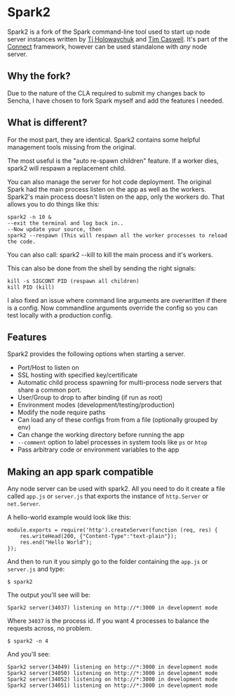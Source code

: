 # Spark2

Spark2 is a fork of the Spark command-line tool used to start up node server instances written by [Tj Holowaychuk](http://github.com/visionmedia) and [Tim Caswell](http://github.com/creationix).  It's part of the [Connect](http://github.com/senchalabs/connect) framework, however can be used standalone with _any_ node server.

## Why the fork?

Due to the nature of the CLA required to submit my changes back to Sencha, I have chosen to fork Spark myself and add the features I needed.

## What is different?

For the most part, they are identical. Spark2 contains some helpful management tools missing from the original.

The most useful is the "auto re-spawn children" feature. If a worker dies, spark2 will respawn a replacement child.

You can also manage the server for hot code deployment. The original Spark had the main process listen on the app as well as the workers. Spark2's main process doesn't listen on the app, only the workers do.
That allows you to do things like this:

    spark2 -n 10 &
    --exit the terminal and log back in..
    --Now update your source, then
    spark2 --respawn (This will respawn all the worker processes to reload the code.

You can also call:
    spark2 --kill to kill the main process and it's workers.

This can also be done from the shell by sending the right signals:

    kill -s SIGCONT PID (respawn all children)
    kill PID (kill)

I also fixed an issue where command line arguments are overwritten if there is a config. Now commandline arguments override the config so you can test locally with a production config.

## Features

Spark2 provides the following options when starting a server.

 - Port/Host to listen on
 - SSL hosting with specified key/certificate
 - Automatic child process spawning for multi-process node servers that share a common port.
 - User/Group to drop to after binding (if run as root)
 - Environment modes (development/testing/production)
 - Modify the node require paths
 - Can load any of these configs from from a file (optionally grouped by env)
 - Can change the working directory before running the app
 - `--comment` option to label processes in system tools like `ps` or `htop`
 - Pass arbitrary code or environment variables to the app

## Making an app spark compatible

Any node server can be used with spark2.  All you need to do it create a file called `app.js` or `server.js` that exports the instance of `http.Server` or `net.Server`.

A hello-world example would look like this:

    module.exports = require('http').createServer(function (req, res) {
        res.writeHead(200, {"Content-Type":"text-plain"});
        res.end("Hello World");
    });

And then to run it you simply go to the folder containing the `app.js` or `server.js` and type:

    $ spark2

The output you'll see will be:

    Spark2 server(34037) listening on http://*:3000 in development mode

Where `34037` is the process id. If you want 4 processes to balance the requests across, no problem.

    $ spark2 -n 4

And you'll see:

    Spark2 server(34049) listening on http://*:3000 in development mode
    Spark2 server(34050) listening on http://*:3000 in development mode
    Spark2 server(34052) listening on http://*:3000 in development mode
    Spark2 server(34051) listening on http://*:3000 in development mode

